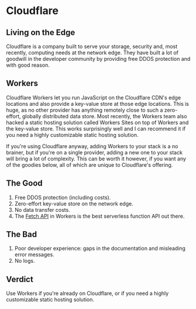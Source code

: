 # Cloudflare

## Living on the Edge

Cloudflare is a company built to serve your storage, security and, most recently, computing needs at the network edge. They have built a lot of goodwill in the developer community by providing free DDOS protection and with good reason.

## Workers

Cloudflare Workers let you run JavaScript on the Cloudflare CDN's edge locations and also provide a key-value store at those edge locations. This is huge, as no other provider has anything remotely close to such a zero-effort, globally distributed data store. Most recently, the Workers team also hacked a static hosting solution called Workers Sites on top of Workers and the key-value store. This works surprisingly well and I can recommend it if you need a highly customizable static hosting solution.

If you're using Cloudflare anyway, adding Workers to your stack is a no brainer, but if you're on a single provider, adding a new one to your stack will bring a lot of complexity. This can be worth it however, if you want any of the goodies below, all of which are unique to Cloudflare's offering.

## The Good

1. Free DDOS protection (including costs).
2. Zero-effort key-value store on the network edge.
3. No data transfer costs.
4. The [Fetch API](https://developer.mozilla.org/en-US/docs/Web/API/Fetch_API) in Workers is the best serverless function API out there.

## The Bad

1. Poor developer experience: gaps in the documentation and misleading error messages.
2. No logs.

## Verdict

Use Workers if you're already on Cloudflare, or if you need a highly customizable static hosting solution.